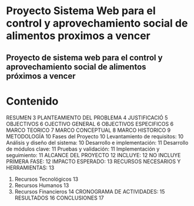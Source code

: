 # Proyecto Sistema Web para el control y aprovechamiento social de alimentos proximos a vencer
Proyecto de sistema web para el control y aprovechamiento social de alimentos próximos a vencer
-----------------------------------------------------------------------------------------------
# Contenido #
RESUMEN	3
PLANTEAMIENTO DEL PROBLEMA	4
JUSTIFICACIÓ	5
OBJECTIVOS	6
OJECTIVO GENERAL	6
OBJECTIVOS ESPECIFICOS	6
MARCO TEORICO	7
MARCO CONCEPTUAL	8
MARCO HISTORICO	9
METODOLOGÍA	10
Fases del Proyecto	10
Levantamiento de requisitos:	10
Análisis y diseño del sistema:	10
Desarrollo e implementación:	11
Desarrollo de módulos clave:	11
Pruebas y validación:	11
Implementación y seguimiento:	11
ALCANCE DEL PROYECTO	12
INCLUYE:	12
NO INCLUYE PRIMERA FASE:	12
IMPACTO ESPERADO:	13
RECURSOS NECESARIOS Y HERRAMIENTAS:	13
1. Recursos Tecnológicos	13
2. Recursos Humanos	13
3. Recursos Financieros	14
CRONOGRAMA DE ACTIVIDADES:	15
RESULTADOS	16
CONCLUSIONES	17

